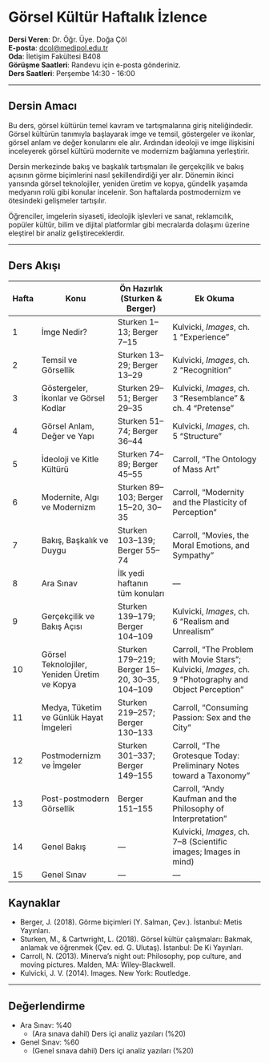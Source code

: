 # **Görsel Kültür Haftalık İzlence**

**Dersi Veren**: Dr. Öğr. Üye. Doğa Çöl  
**E-posta**: dcol@medipol.edu.tr  
**Oda**: İletişim Fakültesi B408  
**Görüşme Saatleri**: Randevu için e-posta gönderiniz.  
**Ders Saatleri**: Perşembe 14:30 - 16:00

---

## Dersin Amacı
Bu ders, görsel kültürün temel kavram ve tartışmalarına giriş niteliğindedir. Görsel kültürün tanımıyla başlayarak imge ve temsil, göstergeler ve ikonlar, görsel anlam ve değer konularını ele alır. Ardından ideoloji ve imge ilişkisini inceleyerek görsel kültürü modernite ve modernizm bağlamına yerleştirir.  

Dersin merkezinde bakış ve başkalık tartışmaları ile gerçekçilik ve bakış açısının görme biçimlerini nasıl şekillendirdiği yer alır. Dönemin ikinci yarısında görsel teknolojiler, yeniden üretim ve kopya, gündelik yaşamda medyanın rolü gibi konular incelenir. Son haftalarda postmodernizm ve ötesindeki gelişmeler tartışılır.  

Öğrenciler, imgelerin siyaseti, ideolojik işlevleri ve sanat, reklamcılık, popüler kültür, bilim ve dijital platformlar gibi mecralarda dolaşımı üzerine eleştirel bir analiz geliştireceklerdir.


---

## Ders Akışı

| Hafta | Konu | Ön Hazırlık (Sturken & Berger) | Ek Okuma |
|-------|----------------|--------------------------------|----------------------|
| 1 | İmge Nedir? | Sturken 1–13; Berger 7–15 | Kulvicki, *Images*, ch. 1 “Experience” |
| 2 | Temsil ve Görsellik | Sturken 13–29; Berger 13–29 | Kulvicki, *Images*, ch. 2 “Recognition” |
| 3 | Göstergeler, İkonlar ve Görsel Kodlar | Sturken 29–51; Berger 29–35 | Kulvicki, *Images*, ch. 3 “Resemblance” & ch. 4 “Pretense” |
| 4 | Görsel Anlam, Değer ve Yapı | Sturken 51–74; Berger 36–44 | Kulvicki, *Images*, ch. 5 “Structure” |
| 5 | İdeoloji ve Kitle Kültürü | Sturken 74–89; Berger 45–55 | Carroll, “The Ontology of Mass Art” |
| 6 | Modernite, Algı ve Modernizm | Sturken 89–103; Berger 15–20, 30–35 | Carroll, “Modernity and the Plasticity of Perception” |
| 7 | Bakış, Başkalık ve Duygu | Sturken 103–139; Berger 55–74 | Carroll, “Movies, the Moral Emotions, and Sympathy” |
| 8 | Ara Sınav | İlk yedi haftanın tüm konuları | — |
| 9 | Gerçekçilik ve Bakış Açısı | Sturken 139–179; Berger 104–109 | Kulvicki, *Images*, ch. 6 “Realism and Unrealism” |
| 10 | Görsel Teknolojiler, Yeniden Üretim ve Kopya | Sturken 179–219; Berger 15–20, 30–35, 104–109 | Carroll, “The Problem with Movie Stars”; Kulvicki, *Images*, ch. 9 “Photography and Object Perception” |
| 11 | Medya, Tüketim ve Günlük Hayat İmgeleri | Sturken 219–257; Berger 130–133 | Carroll, “Consuming Passion: Sex and the City” |
| 12 | Postmodernizm ve İmgeler | Sturken 301–337; Berger 149–155 | Carroll, “The Grotesque Today: Preliminary Notes toward a Taxonomy” |
| 13 | Post-postmodern Görsellik | Berger 151–155 | Carroll, “Andy Kaufman and the Philosophy of Interpretation” |
| 14 | Genel Bakış | — | Kulvicki, *Images*, ch. 7–8 (Scientific images; Images in mind) |
| 15 | Genel Sınav | — | — |

## Kaynaklar
- Berger, J. (2018). Görme biçimleri (Y. Salman, Çev.). İstanbul: Metis Yayınları. 
- Sturken, M., & Cartwright, L. (2018). Görsel kültür çalışmaları: Bakmak, anlamak ve öğrenmek (Çev. ed. G. Ulutaş). İstanbul: De Ki Yayınları. 
- Carroll, N. (2013). Minerva’s night out: Philosophy, pop culture, and moving pictures. Malden, MA: Wiley-Blackwell.
- Kulvicki, J. V. (2014). Images. New York: Routledge.

---

## Değerlendirme  
- Ara Sınav: %40   
	- (Ara sınava dahil) Ders içi analiz yazıları (%20)
- Genel Sınav: %60  
	- (Genel sınava dahil) Ders içi analiz yazıları (%20)
